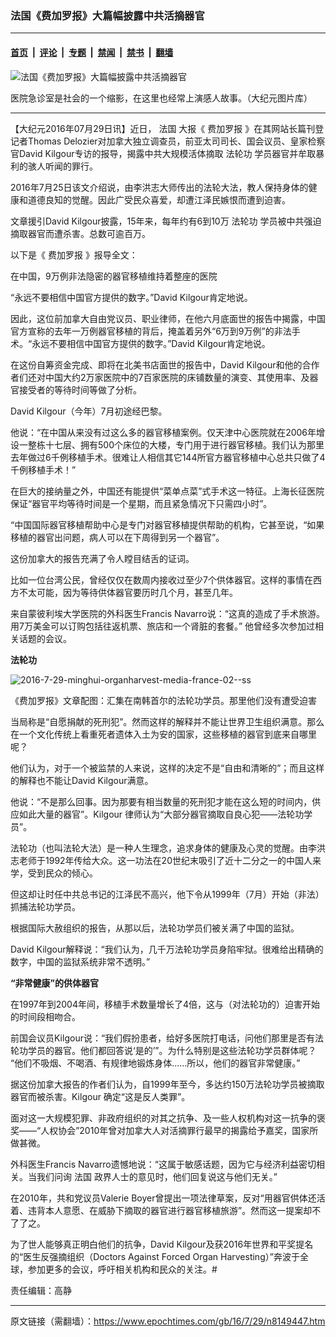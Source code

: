 ### 法国《费加罗报》大篇幅披露中共活摘器官

---

#### [首页](../../../..?n8149447) &nbsp;|&nbsp; [评论](../../../../../epoch-comment?n8149447) &nbsp;|&nbsp; [专题](../../../../../epoch-special?n8149447) &nbsp;|&nbsp; [禁闻](../../../../../epoch-news?n8149447) &nbsp;|&nbsp; [禁书](../../../../../books?n8149447) &nbsp;|&nbsp; [翻墙](https://github.com/gfw-breaker/nogfw/blob/master/README.md?n8149447)


<div><img alt="法国《费加罗报》大篇幅披露中共活摘器官" class="attachment-djy_600_400 size-djy_600_400 wp-post-image" src="https://i.epochtimes.com/assets/uploads/2016/07/2016-7-29-minghui-organharvest-media-france-01-ss-e1478181029359.jpg"/>
<div class="caption">
 <p>
  医院急诊室是社会的一个缩影，在这里也经常上演感人故事。（大纪元图片库）
 </p>
</div></div><hr/><div class="post_content" id="artbody" itemprop="articleBody">
 <!-- article content begin -->
 <p>
  【大纪元2016年07月29日讯】近日，
  <ok href="https://www.epochtimes.com/gb/tag/%E6%B3%95%E5%9B%BD.html">
   法国
  </ok>
  大报《
  <ok href="https://www.epochtimes.com/gb/tag/%E8%B4%B9%E5%8A%A0%E7%BD%97%E6%8A%A5.html">
   费加罗报
  </ok>
  》在其网站长篇刊登记者Thomas Delozier对加拿大独立调查员，前亚太司司长、国会议员、皇家检察官David Kilgour专访的报导，揭露中共大规模活体摘取
  <ok href='\"http://www.minghui.org/mh/glossary.html#1\"'>
   法轮功
  </ok>
  学员器官并牟取暴利的骇人听闻的罪行。
 </p>
 <p>
  2016年7月25日该文介绍说，由李洪志大师传出的法轮大法，教人保持身体的健康和道德良知的觉醒。因此广受民众喜爱，却遭江泽民嫉恨而遭到迫害。
 </p>
 <p>
  文章援引David Kilgour披露，15年来，每年约有6到10万
  <ok href="https://www.epochtimes.com/gb/tag/%E6%B3%95%E8%BD%AE%E5%8A%9F.html">
   法轮功
  </ok>
  学员被中共强迫摘取器官而遭杀害。总数可逾百万。
 </p>
 <p>
  以下是《
  <ok href="https://www.epochtimes.com/gb/tag/%E8%B4%B9%E5%8A%A0%E7%BD%97%E6%8A%A5.html">
   费加罗报
  </ok>
  》报导全文：
 </p>
 <p>
  在中国，9万例非法隐密的器官移植维持着整座的医院
 </p>
 <p>
  “永远不要相信中国官方提供的数字。”David Kilgour肯定地说。
 </p>
 <p>
  因此，这位前加拿大自由党议员、职业律师，在他六月底面世的报告中揭露，中国官方宣称的去年一万例器官移植的背后，掩盖着另外“6万到9万例”的非法手术。“永远不要相信中国官方提供的数字。”David Kilgour肯定地说。
 </p>
 <p>
  在这份自筹资金完成、即将在北美书店面世的报告中，David Kilgour和他的合作者们还对中国大约2万家医院中的7百家医院的床铺数量的演变、其使用率、及器官接受者的等待时间等做了分析。
 </p>
 <p>
  David Kilgour（今年）7月初途经巴黎。
 </p>
 <p>
  他说：“在中国从来没有过这么多的器官移植案例。仅天津中心医院就在2006年增设一整栋十七层、拥有500个床位的大楼，专门用于进行器官移植。我们认为那里去年做过6千例移植手术。很难让人相信其它144所官方器官移植中心总共只做了4千例移植手术！”
 </p>
 <p>
  在巨大的接纳量之外，中国还有能提供“菜单点菜”式手术这一特征。上海长征医院保证“器官平均等待时间是一个星期，而且紧急情况下只需四小时”。
 </p>
 <p>
  “中国国际器官移植帮助中心是专门对器官移植提供帮助的机构，它甚至说，“如果移植的器官出问题，病人可以在下周得到另一个器官”。
 </p>
 <p>
  这份加拿大的报告充满了令人瞠目结舌的证词。
 </p>
 <p>
  比如一位台湾公民，曾经仅仅在数周内接收过至少7个供体器官。这样的事情在西方不太可能，因为等待供体器官要历时几个月，甚至几年。
 </p>
 <p>
  来自蒙彼利埃大学医院的外科医生Francis Navarro说：“这真的造成了手术旅游。用7万美金可以订购包括往返机票、旅店和一个肾脏的套餐。” 他曾经多次参加过相关话题的会议。
 </p>
 <p>
  <b>
   <ok href="https://www.epochtimes.com/gb/tag/%E6%B3%95%E8%BD%AE%E5%8A%9F.html">
    法轮功
   </ok>
  </b>
 </p>
 <div class='\"ar_articleContent\"' id='\"ar_bArticleContent\"'>
  <p>
   <img alt="2016-7-29-minghui-organharvest-media-france-02--ss" class="aligncenter size-medium wp-image-8149502" src="https://i.epochtimes.com/assets/uploads/2016/07/2016-7-29-minghui-organharvest-media-france-02-ss-450x264.jpg"/>
  </p>
  <p>
   《费加罗报》文章配图：汇集在南韩首尔的法轮功学员。那里他们没有遭受迫害
  </p>
  <p>
   当局称是“自愿捐献的死刑犯”。然而这样的解释并不能让世界卫生组织满意。那么在一个文化传统上看重死者遗体入土为安的国家，这些移植的器官到底来自哪里呢？
  </p>
  <p>
   他们认为，对于一个被监禁的人来说，这样的决定不是“自由和清晰的”；而且这样的解释也不能让David Kilgour满意。
  </p>
  <p>
   他说：“不是那么回事。因为那要有相当数量的死刑犯才能在这么短的时间内，供应如此大量的器官”。Kilgour 律师认为“大部分器官摘取自良心犯——法轮功学员”。
  </p>
  <p>
   法轮功（也叫法轮大法）是一种人生理念，追求身体的健康及心灵的觉醒。由李洪志老师于1992年传给大众。这一功法在20世纪末吸引了近十二分之一的中国人来学，受到民众的倾心。
  </p>
  <p>
   但这却让时任中共总书记的江泽民不高兴，他下令从1999年（7月）开始（非法）抓捕法轮功学员。
  </p>
  <p>
   根据国际大赦组织的报告，从那以后，法轮功学员们被关满了中国的监狱。
  </p>
  <p>
   David Kilgour解释说：“我们认为，几千万法轮功学员身陷牢狱。很难给出精确的数字，中国的监狱系统非常不透明。”
  </p>
  <p>
   <b>
    “非常健康”的供体器官
   </b>
  </p>
  <p>
   在1997年到2004年间，移植手术数量增长了4倍，这与（对法轮功的）迫害开始的时间段相吻合。
  </p>
  <p>
   前国会议员Kilgour说：“我们假扮患者，给好多医院打电话，问他们那里是否有法轮功学员的器官。他们都回答说‘是的’”。为什么特别是这些法轮功学员群体呢？ “他们不吸烟、不喝酒、有规律地锻炼身体……所以，他们的器官非常健康。”
  </p>
  <p>
   据这份加拿大报告的作者们认为，自1999年至今，多达约150万法轮功学员被摘取器官而被杀害。Kilgour 确定“这是反人类罪”。
  </p>
  <p>
   面对这一大规模犯罪、非政府组织的对其之抗争、及一些人权机构对这一抗争的褒奖——“人权协会”2010年曾对加拿大人对活摘罪行最早的揭露给予嘉奖，国家所做甚微。
  </p>
  <p>
   外科医生Francis Navarro遗憾地说：“这属于敏感话题，因为它与经济利益密切相关。当我们问询
   <ok href="https://www.epochtimes.com/gb/tag/%E6%B3%95%E5%9B%BD.html">
    法国
   </ok>
   政界人士的意见时，他们回复说这与他们无关。”
  </p>
  <p>
   在2010年，共和党议员Valerie Boyer曾提出一项法律草案，反对“用器官供体还活着、违背本人意愿、在威胁下摘取的器官进行器官移植旅游”。然而这一提案却不了了之。
  </p>
  <p>
   为了世人能够真正明白他们的抗争，David Kilgour及获2016年世界和平奖提名的“医生反强摘组织（Doctors Against Forced Organ Harvesting）”奔波于全球，参加更多的会议，呼吁相关机构和民众的关注。#
  </p>
  <p>
   责任编辑：高静
  </p>
 </div>
 <div id='\"bArticleEnglishTranslation\"'>
 </div>
 <!-- article content end -->
 <div id="below_article_ad">
 </div>
</div>


---

原文链接（需翻墙）：https://www.epochtimes.com/gb/16/7/29/n8149447.htm